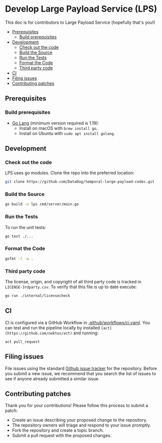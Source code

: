 # Develop Large Payload Service (LPS)

This doc is for contributors to  Large Payload Service (hopefully that's you!)

<!-- toc -->

- [Prerequisites](#prerequisites)
  * [Build prerequisites](#build-prerequisites)
- [Development](#development)
  * [Check out the code](#check-out-the-code)
  * [Build the Source](#build-the-source)
  * [Run the Tests](#run-the-tests)
  * [Format the Code](#format-the-code)
  * [Third party code](#third-party-code)
- [CI](#ci)
- [Filing issues](#filing-issues)
- [Contributing patches](#contributing-patches)

<!-- tocstop -->

## Prerequisites

### Build prerequisites

* [Go Lang](https://golang.org/) (minimum version required is 1.19):
    - Install on macOS with `brew install go`.
    - Install on Ubuntu with `sudo apt install golang`.

## Development

### Check out the code

LPS uses go modules.
Clone the repo into the preferred location:

```bash
git clone https://github.com/DataDog/temporal-large-payload-codec.git
```

### Build the Source

```sh
go build -o lps cmd/server/main.go
```

### Run the Tests

To run the unit tests:

```sh
go test ./...
```

### Format the Code

```sh
gofmt -l -w .
```

### Third party code

The license, origin, and copyright of all third party code is tracked in `LICENSE-3rdparty.csv`.
To verify that this file is up to date execute:

```sh
go run ./internal/licensecheck
```

## CI

CI is configured via a GitHub Workflow in [.github/workflows/ci.yaml](.github/workflows/ci.yaml).
You can test and run the pipeline locally by installed `[act](https://github.com/nektos/act)` and running:

```shell
act pull_request
```

## Filing issues

File issues using the standard [Github issue tracker](https://github.com/DataDog/temporal-large-payload-codec/issues) for the repository.
Before you submit a new issue, we recommend that you search the list of issues to see if anyone already submitted a similar issue.

## Contributing patches

Thank you for your contributions! Please follow this process to submit a patch:

- Create an issue describing your proposed change to the repository.
- The repository owners will triage and respond to your issue promptly.
- Fork the repository and create a topic branch.
- Submit a pull request with the proposed changes.
